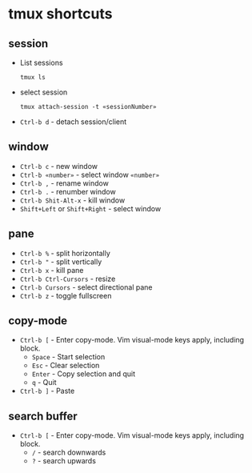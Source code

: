 # tmux shortcuts

## session
- List sessions
  ```
  tmux ls
  ```
- select session
  ```
  tmux attach-session -t «sessionNumber»
  ```
- `Ctrl-b d` - detach session/client

## window
- `Ctrl-b c` - new window
- `Ctrl-b «number»` - select window `«number»`
- `Ctrl-b ,` - rename window
- `Ctrl-b .` - renumber window
- `Ctrl-b Shit-Alt-x` - kill window
- `Shift+Left` or `Shift+Right` - select window

## pane
- `Ctrl-b %` - split horizontally
- `Ctrl-b "` - split vertically
- `Ctrl-b x` - kill pane
- `Ctrl-b Ctrl-Cursors` - resize
- `Ctrl-b Cursors` - select directional pane
- `Ctrl-b z` - toggle fullscreen


## copy-mode
- `Ctrl-b [` - Enter copy-mode. Vim visual-mode keys apply, including block.
  - `Space` - Start selection
  - `Esc` - Clear selection
  - `Enter` - Copy selection and quit
  - `q` - Quit
- `Ctrl-b ]` - Paste

## search buffer
- `Ctrl-b [` - Enter copy-mode. Vim visual-mode keys apply, including block.
  - `/` - search downwards
  - `?` - search upwards
  
